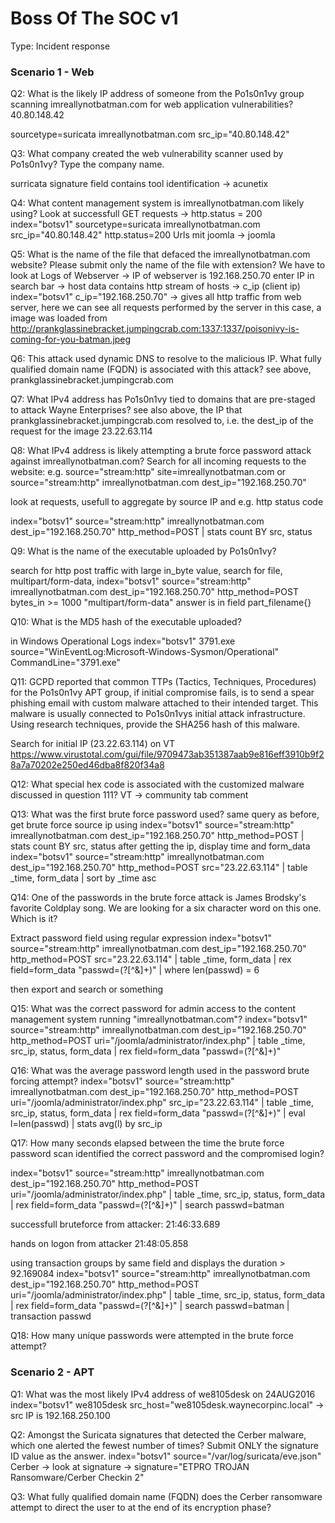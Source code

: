 # Boss Of The SOC v1
Type: Incident response


### Scenario 1 - Web

Q2: What is the likely IP address of someone from the Po1s0n1vy group scanning imreallynotbatman.com for web application vulnerabilities?
40.80.148.42

sourcetype=suricata imreallynotbatman.com src_ip="40.80.148.42"

Q3: What company created the web vulnerability scanner used by Po1s0n1vy? Type the company name.

surricata signature field contains tool identification -> acunetix

Q4: What content management system is imreallynotbatman.com likely using?
Look at successfull GET requests -> http.status = 200
index="botsv1" sourcetype=suricata imreallynotbatman.com src_ip="40.80.148.42" http.status=200
Urls mit joomla -> joomla

Q5: What is the name of the file that defaced the imreallynotbatman.com website? Please submit only the name of the file with extension?
We have to look at Logs of Webserver -> IP of webserver is 192.168.250.70 
enter IP in search bar -> host 
data contains http stream of hosts -> c_ip (client ip)
index="botsv1" c_ip="192.168.250.70" -> gives all http traffic from web server, here we can see all requests performed by the server
in this case, a image was loaded from http://prankglassinebracket.jumpingcrab.com:1337:1337/poisonivy-is-coming-for-you-batman.jpeg

Q6: This attack used dynamic DNS to resolve to the malicious IP. What fully qualified domain name (FQDN) is associated with this attack?
see above, prankglassinebracket.jumpingcrab.com

Q7: What IPv4 address has Po1s0n1vy tied to domains that are pre-staged to attack Wayne Enterprises?
see also above, the IP that prankglassinebracket.jumpingcrab.com resolved to, i.e. the dest_ip of the request for the image
23.22.63.114

Q8: What IPv4 address is likely attempting a brute force password attack against imreallynotbatman.com?
Search for all incoming requests to the website:
e.g. source="stream:http" site=imreallynotbatman.com or source="stream:http" imreallynotbatman.com dest_ip="192.168.250.70"

look at requests, usefull to aggregate by source IP and e.g. http status code

index="botsv1" source="stream:http" imreallynotbatman.com dest_ip="192.168.250.70" http_method=POST | stats count BY src, status

Q9: What is the name of the executable uploaded by Po1s0n1vy? 

search for http post traffic with large in_byte value, search for file, multipart/form-data,
index="botsv1" source="stream:http" imreallynotbatman.com dest_ip="192.168.250.70" http_method=POST bytes_in >= 1000 "multipart/form-data"
answer is in field part_filename{}

Q10: What is the MD5 hash of the executable uploaded?

in Windows Operational Logs
index="botsv1" 3791.exe source="WinEventLog:Microsoft-Windows-Sysmon/Operational" CommandLine="3791.exe"

Q11: GCPD reported that common TTPs (Tactics, Techniques, Procedures) for the Po1s0n1vy APT group, if initial compromise fails, is to send a spear phishing email with custom malware attached to their intended target. This malware is usually connected to Po1s0n1vys initial attack infrastructure. Using research techniques, provide the SHA256 hash of this malware.

Search for initial IP (23.22.63.114) on VT
https://www.virustotal.com/gui/file/9709473ab351387aab9e816eff3910b9f28a7a70202e250ed46dba8f820f34a8

Q12: What special hex code is associated with the customized malware discussed in question 111?
VT -> community tab comment

Q13: What was the first brute force password used?
same query as before, get brute force source ip using 
index="botsv1" source="stream:http" imreallynotbatman.com dest_ip="192.168.250.70" http_method=POST | stats count BY src, status
after getting the ip, display time and form_data
index="botsv1" source="stream:http" imreallynotbatman.com dest_ip="192.168.250.70" http_method=POST  src="23.22.63.114" | table _time, form_data | sort by _time asc

Q14: One of the passwords in the brute force attack is James Brodsky's favorite Coldplay song. We are looking for a six character word on this one. Which is it?

Extract password field using regular expression
index="botsv1" source="stream:http" imreallynotbatman.com dest_ip="192.168.250.70" http_method=POST  src="23.22.63.114" | table _time, form_data | rex field=form_data "passwd=(?<passwd>[^&]+)"  | where len(passwd) = 6

then export and search or something

Q15: What was the correct password for admin access to the content management system running "imreallynotbatman.com"?
index="botsv1" source="stream:http" imreallynotbatman.com dest_ip="192.168.250.70" http_method=POST  uri="/joomla/administrator/index.php" | table  _time, src_ip, status, form_data  | rex  field=form_data "passwd=(?<passwd>[^&]+)"

Q16: What was the average password length used in the password brute forcing attempt?
index="botsv1" source="stream:http" imreallynotbatman.com dest_ip="192.168.250.70" http_method=POST  uri="/joomla/administrator/index.php"  src_ip="23.22.63.114" | table  _time, src_ip, status, form_data   | rex  field=form_data "passwd=(?<passwd>[^&]+)" | eval l=len(passwd) | stats avg(l) by src_ip

Q17: How many seconds elapsed between the time the brute force password scan identified the correct password and the compromised login? 

index="botsv1" source="stream:http" imreallynotbatman.com dest_ip="192.168.250.70" http_method=POST  uri="/joomla/administrator/index.php" | table _time, src_ip, status, form_data   | rex field=form_data "passwd=(?<passwd>[^&]+)" | search passwd=batman



successfull bruteforce from attacker: 21:46:33.689

hands on logon from attacker 21:48:05.858

using transaction <field> groups by same field and displays the duration > 92.169084
index="botsv1" source="stream:http" imreallynotbatman.com dest_ip="192.168.250.70" http_method=POST  uri="/joomla/administrator/index.php"  | table  _time, src_ip, status, form_data   | rex field=form_data "passwd=(?<passwd>[^&]+)" | search passwd=batman | transaction passwd

Q18: How many unique passwords were attempted in the brute force attempt?


### Scenario 2 - APT

Q1: What was the most likely IPv4 address of we8105desk on 24AUG2016
index="botsv1" we8105desk src_host="we8105desk.waynecorpinc.local" -> src IP is 192.168.250.100


Q2: Amongst the Suricata signatures that detected the Cerber malware, which one alerted the fewest number of times? Submit ONLY the signature ID value as the answer.
index="botsv1" source="/var/log/suricata/eve.json" Cerber -> look at signature -> signature="ETPRO TROJAN Ransomware/Cerber Checkin 2"

Q3: What fully qualified domain name (FQDN) does the Cerber ransomware attempt to direct the user to at the end of its encryption phase?

